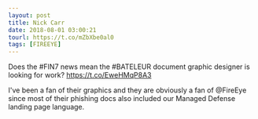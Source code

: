 ```yaml
---
layout: post
title: Nick Carr
date: 2018-08-01 03:00:21
tourl: https://t.co/mZbXbe0al0
tags: [FIREEYE]
---
```

Does the #FIN7 news mean the #BATELEUR document graphic designer is looking for work? https://t.co/EweHMqP8A3

I've been a fan of their graphics and they are obviously a fan of @FireEye since most of their phishing docs also included our Managed Defense landing page language.